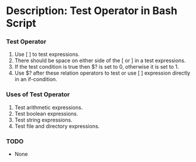 # Description: Test Operator in Bash Script

### Test Operator
1. Use [ ] to test expressions.
2. There should be space on either side of the [ or ] in a test expressions.
3. If the test condition is true then $? is set to 0, otherwise it is set to 1.
4. Use $? after these relation operators to test or use [ ] expression directly in an if-condition.

### Uses of Test Operator
1. Test arithmetic expressions.
2. Test boolean expressions.
3. Test string expressions.
4. Test file and directory expressions.

### TODO
* None
